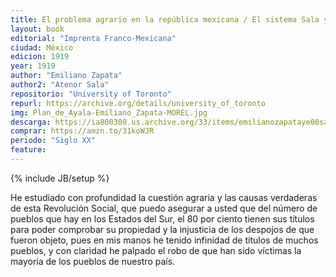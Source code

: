 ```yaml
---
title: El problema agrario en la república mexicana / El sistema Sala y el Plan de ayala
layout: book
editorial: "Imprenta Franco-Mexicana"
ciudad: México
edicion: 1919
year: 1919
author: "Emiliano Zapata"
author2: "Atenor Sala"
repositorio: "University of Toronto"
repurl: https://archive.org/details/university_of_toronto
img: Plan_de_Ayala-Emiliano_Zapata-MOREL.jpg
descarga: https://ia800300.us.archive.org/33/items/emilianozapataye00salauoft/emilianozapataye00salauoft_bw.pdf
comprar: https://amzn.to/31koWJR
periodo: "Siglo XX"
feature: 
---
```

{% include JB/setup %}

He estudiado con profundidad la cuestión agraria y las causas verdaderas de esta Revolución Social, que puedo asegurar a usted que del número de pueblos que hay en los Estados del Sur, el 80 por ciento tienen sus títulos para poder comprobar su propiedad y la injusticia de los despojos de que fueron objeto, pues en mis manos he tenido infinidad de títulos de muchos pueblos, y con claridad he palpado el robo de que han sido víctimas la mayoría de los pueblos de nuestro país.
